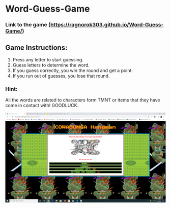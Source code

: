 # Word-Guess-Game
### Link to the game (https://ragnorok303.github.io/Word-Guess-Game/) 
## Game Instructions:
 1. Press any letter to start guessing.
 2. Guess letters to determine the word.
 3. If you guess correctly, you win the round and get a point.
 4. If you run out of guesses, you lose that round.
 ### Hint: 
 All the words are related to characters form TMNT or items that they have come in contact with! GOODLUCK.

 ![screenshot](assets/images/screenshot.png)
